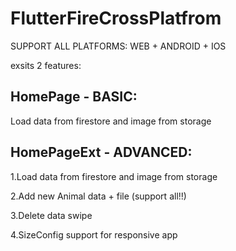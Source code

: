 # FlutterFireCrossPlatfrom

SUPPORT ALL PLATFORMS: WEB + ANDROID + IOS

exsits 2 features:

## HomePage - BASIC:
Load data from firestore and image from storage

## HomePageExt - ADVANCED:

1.Load data from firestore and image from storage

2.Add new Animal data + file (support all!!)

3.Delete data swipe

4.SizeConfig support for responsive app

